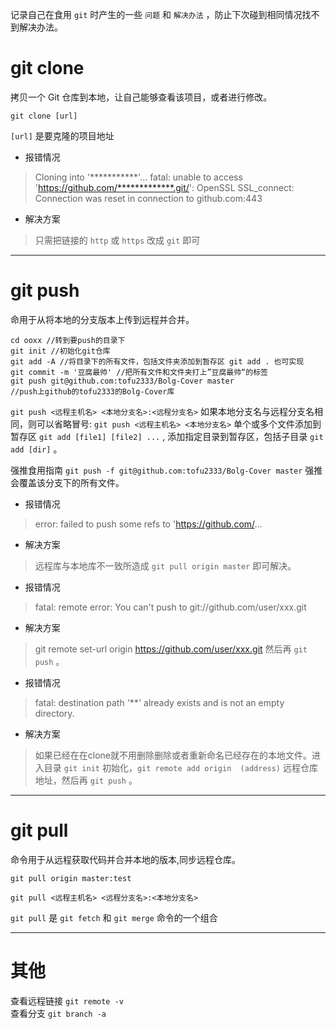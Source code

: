 [pixiv: 88125344]: # 'https://cdn.jsdelivr.net/gh/tofu2333/Bolg-Cover/pixiv/88125344_p0_master1200.jpg'
记录自己在食用 `git` 时产生的一些 `问题` 和 `解决办法` ，防止下次碰到相同情况找不到解决办法。

# git clone
拷贝一个 Git 仓库到本地，让自己能够查看该项目，或者进行修改。
```
git clone [url]
```
`[url]` 是要克隆的项目地址

- 报错情况
> Cloning into '***********'...
fatal: unable to access 'https://github.com/*************.git/': OpenSSL SSL_connect: Connection was reset in connection to github.com:443
- 解决方案
>只需把链接的 `http` 或 `https` 改成 `git` 即可

---

# git push
命用于从将本地的分支版本上传到远程并合并。
```
cd ooxx //转到要push的目录下
git init //初始化git仓库
git add -A //将目录下的所有文件，包括文件夹添加到暂存区 git add . 也可实现
git commit -m '豆腐最帅' //把所有文件和文件夹打上”豆腐最帅“的标签
git push git@github.com:tofu2333/Bolg-Cover master 
//push上github的tofu2333的Bolg-Cover库
```

`git push <远程主机名> <本地分支名>:<远程分支名>`
如果本地分支名与远程分支名相同，则可以省略冒号: `git push <远程主机名> <本地分支名>`
单个或多个文件添加到暂存区 `git add [file1] [file2] ...`  , 添加指定目录到暂存区，包括子目录 `git add [dir]` 。

强推食用指南 `git push -f git@github.com:tofu2333/Bolg-Cover master` 强推会覆盖该分支下的所有文件。

- 报错情况
> error: failed to push some refs to 'https://github.com/...
- 解决方案
>远程库与本地库不一致所造成 `git pull origin master` 即可解决。

- 报错情况
>fatal: remote error: You can't push to git://github.com/user/xxx.git
- 解决方案
>git remote set-url origin https://github.com/user/xxx.git
然后再 `git push` 。

- 报错情况
>fatal: destination path '**' already exists and is not an empty directory.
- 解决方案
>如果已经在在clone就不用删除删除或者重新命名已经存在的本地文件。进入目录 `git init` 初始化，`git remote add origin  (address)` 远程仓库地址，然后再 `git push` 。

---

# git pull
命令用于从远程获取代码并合并本地的版本,同步远程仓库。

```
git pull origin master:test 
```

`git pull <远程主机名> <远程分支名>:<本地分支名>`

`git pull` 是 `git fetch` 和 `git merge` 命令的一个组合

 ---

# 其他
查看远程链接 `git remote -v`  
查看分支 `git branch -a`
